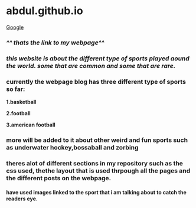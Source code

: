 # abdul.github.io
[Google](https://abdulrazeg.github.io//) 
### _^^ thats the link to my webpage^^_

### _this website is about the different type of sports played aound the world. some that are common and some that are rare._ 

### currently the webpage blog has three different type of sports so far:

__1.basketball__

__2.football__

__3.american football__

### more will be added to it about other weird and fun sports such as underwater hockey,bossaball and zorbing

### theres alot of different sections in my repository such as the css used, thethe layout that is used thrpough all the pages and the different posts on the webpage. 

#### have used images linked to the sport that i am talking about to catch the readers eye.

